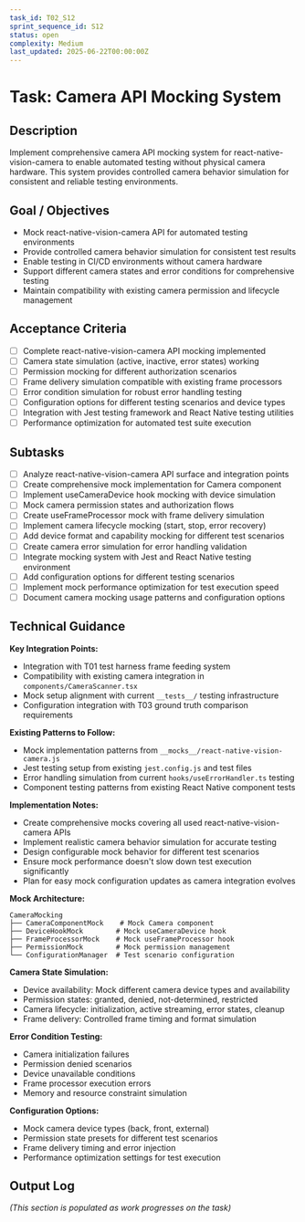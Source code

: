 ```yaml
---
task_id: T02_S12
sprint_sequence_id: S12
status: open
complexity: Medium
last_updated: 2025-06-22T00:00:00Z
---
```


# Task: Camera API Mocking System

## Description
Implement comprehensive camera API mocking system for react-native-vision-camera to enable automated testing without physical camera hardware. This system provides controlled camera behavior simulation for consistent and reliable testing environments.

## Goal / Objectives
- Mock react-native-vision-camera API for automated testing environments
- Provide controlled camera behavior simulation for consistent test results
- Enable testing in CI/CD environments without camera hardware
- Support different camera states and error conditions for comprehensive testing
- Maintain compatibility with existing camera permission and lifecycle management

## Acceptance Criteria
- [ ] Complete react-native-vision-camera API mocking implemented
- [ ] Camera state simulation (active, inactive, error states) working
- [ ] Permission mocking for different authorization scenarios
- [ ] Frame delivery simulation compatible with existing frame processors
- [ ] Error condition simulation for robust error handling testing
- [ ] Configuration options for different testing scenarios and device types
- [ ] Integration with Jest testing framework and React Native testing utilities
- [ ] Performance optimization for automated test suite execution

## Subtasks
- [ ] Analyze react-native-vision-camera API surface and integration points
- [ ] Create comprehensive mock implementation for Camera component
- [ ] Implement useCameraDevice hook mocking with device simulation
- [ ] Mock camera permission states and authorization flows
- [ ] Create useFrameProcessor mock with frame delivery simulation
- [ ] Implement camera lifecycle mocking (start, stop, error recovery)
- [ ] Add device format and capability mocking for different test scenarios
- [ ] Create camera error simulation for error handling validation
- [ ] Integrate mocking system with Jest and React Native testing environment
- [ ] Add configuration options for different testing scenarios
- [ ] Implement mock performance optimization for test execution speed
- [ ] Document camera mocking usage patterns and configuration options

## Technical Guidance

**Key Integration Points:**
- Integration with T01 test harness frame feeding system
- Compatibility with existing camera integration in `components/CameraScanner.tsx`
- Mock setup alignment with current `__tests__/` testing infrastructure
- Configuration integration with T03 ground truth comparison requirements

**Existing Patterns to Follow:**
- Mock implementation patterns from `__mocks__/react-native-vision-camera.js`
- Jest testing setup from existing `jest.config.js` and test files
- Error handling simulation from current `hooks/useErrorHandler.ts` testing
- Component testing patterns from existing React Native component tests

**Implementation Notes:**
- Create comprehensive mocks covering all used react-native-vision-camera APIs
- Implement realistic camera behavior simulation for accurate testing
- Design configurable mock behavior for different test scenarios
- Ensure mock performance doesn't slow down test execution significantly
- Plan for easy mock configuration updates as camera integration evolves

**Mock Architecture:**
```
CameraMocking
├── CameraComponentMock    # Mock Camera component
├── DeviceHookMock        # Mock useCameraDevice hook
├── FrameProcessorMock    # Mock useFrameProcessor hook
├── PermissionMock        # Mock permission management
└── ConfigurationManager  # Test scenario configuration
```

**Camera State Simulation:**
- Device availability: Mock different camera device types and availability
- Permission states: granted, denied, not-determined, restricted
- Camera lifecycle: initialization, active streaming, error states, cleanup
- Frame delivery: Controlled frame timing and format simulation

**Error Condition Testing:**
- Camera initialization failures
- Permission denied scenarios
- Device unavailable conditions
- Frame processor execution errors
- Memory and resource constraint simulation

**Configuration Options:**
- Mock camera device types (back, front, external)
- Permission state presets for different test scenarios
- Frame delivery timing and error injection
- Performance optimization settings for test execution

## Output Log
*(This section is populated as work progresses on the task)*